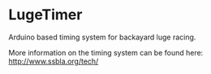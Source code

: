LugeTimer
=====

Arduino based timing system for backayard luge racing.

More information on the timing system can be found here:
http://www.ssbla.org/tech/
